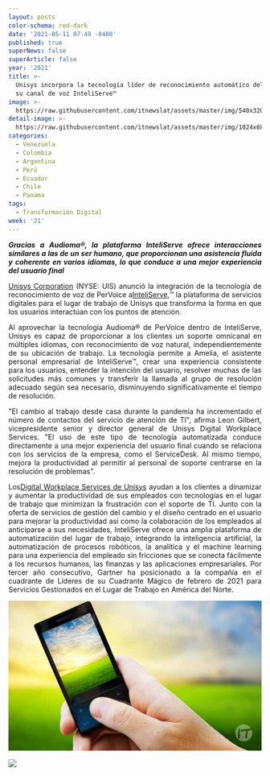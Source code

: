 ```yaml
---
layout: posts
color-schema: red-dark
date: '2021-05-11 07:49 -0400'
published: true
superNews: false
superArticle: false
year: '2021'
title: >-
  Unisys incorpora la tecnología líder de reconocimiento automático del habla a
  su canal de voz InteliServe™
image: >-
  https://raw.githubusercontent.com/itnewslat/assets/master/img/540x320/Voz-p.jpg
detail-image: >-
  https://raw.githubusercontent.com/itnewslat/assets/master/img/1024x680/Voz-g.jpg
categories:
  - Venezuela
  - Colombia
  - Argentina
  - Perú
  - Ecuador
  - Chile
  - Panama
tags:
  - Transformación Digital
week: '21'
---
```

<p style="text-align: justify;"><strong><em>Gracias a Audioma®, la plataforma InteliServe ofrece interacciones similares a las de un ser humano, que proporcionan una asistencia fluida y coherente en varios idiomas, lo que conduce a una mejor experiencia del usuario final</em></strong></p>
<p style="text-align: justify;"><a href="http://www.unisys.com/">Unisys Corporation</a> (NYSE: UIS) anunció la integración de la tecnología de reconocimiento de voz de PerVoice a<a href="https://www.unisys.com/offerings/digital-workplace-services/inteliserve">InteliServe</a>,™ la plataforma de servicios digitales para el lugar de trabajo de Unisys que transforma la forma en que los usuarios interactúan con los puntos de atención.</p>
<p style="text-align: justify;">Al aprovechar la tecnología Audioma® de PerVoice dentro de InteliServe, Unisys es capaz de proporcionar a los clientes un soporte omnicanal en múltiples idiomas, con reconocimiento de voz natural, independientemente de su ubicación de trabajo. La tecnología permite a Amelia, el asistente personal empresarial de InteliServe™, crear una experiencia consistente para los usuarios, entender la intención del usuario, resolver muchas de las solicitudes más comunes y transferir la llamada al grupo de resolución adecuado según sea necesario, disminuyendo significativamente el tiempo de resolución.</p>
<p style="text-align: justify;">"El cambio al trabajo desde casa durante la pandemia ha incrementado el número de contactos del servicio de atención de TI", afirma Leon Gilbert, vicepresidente senior y director general de Unisys Digital Workplace Services. "El uso de este tipo de tecnología automatizada conduce directamente a una mejor experiencia del usuario final cuando se relaciona con los servicios de la empresa, como el ServiceDesk. Al mismo tiempo, mejora la productividad al permitir al personal de soporte centrarse en la resolución de problemas".</p>
<p style="text-align: justify;">Los<a href="https://www.unisys.com/offerings/digital-workplace-services">Digital Workplace Services de Unisys</a> ayudan a los clientes a dinamizar y aumentar la productividad de sus empleados con tecnologías en el lugar de trabajo que minimizan la frustración con el soporte de TI. Junto con la oferta de servicios de gestión del cambio y el diseño centrado en el usuario para mejorar la productividad así como la colaboración de los empleados al anticiparse a sus necesidades, InteliServe ofrece una amplia plataforma de automatización del lugar de trabajo, integrando la inteligencia artificial, la automatización de procesos robóticos, la analítica y el machine learning para una experiencia del empleado sin fricciones que se conecta fácilmente a los recursos humanos, las finanzas y las aplicaciones empresariales. Por tercer año consecutivo, Gartner ha posicionado a la compañía en el cuadrante de Líderes de su Cuadrante Mágico de febrero de 2021 para Servicios Gestionados en el Lugar de Trabajo en América del Norte.</p>

![](https://raw.githubusercontent.com/itnewslat/assets/master/img/540x320/Voz-p.jpg)

<img src="https://tracker.metricool.com/c3po.jpg?hash=56f88a41e39ab42c063cc51676587a04"/>